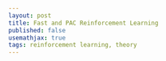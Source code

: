 ```yaml
---
layout: post
title: Fast and PAC Reinforcement Learning
published: false
usemathjax: true
tags: reinforcement learning, theory
---
```


